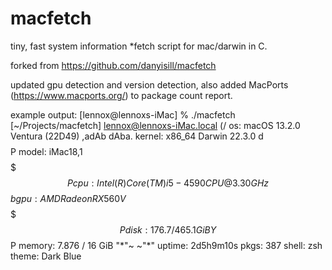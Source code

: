 # macfetch
tiny, fast system information *fetch script for mac/darwin in C.

forked from https://github.com/danyisill/macfetch

updated gpu detection and version detection, also added MacPorts (https://www.macports.org/) to package count report.


example output:
[lennox@lennoxs-iMac] % ./macfetch            [~/Projects/macfetch]
                lennox@lennoxs-iMac.local
      (/        os:     macOS 13.2.0 Ventura (22D49)
 ,adAb  dAba.   kernel: x86_64 Darwin 22.3.0
d$$$$$$$$$$$$P  model:  iMac18,1
$$$$$$$$$$$P    cpu:    Intel(R) Core(TM) i5-4590 CPU @ 3.30GHz
$$$$$$$$$$$b    gpu:    AMD Radeon RX 560
V$$$$$$$$$$$$P  disk:   176.7 / 465.1 GiB
 Y$$$$$$$$$$P   memory: 7.876 / 16 GiB
  "*"~  ~"*"    uptime: 2d5h9m10s
                pkgs:   387
                shell:  zsh
                theme:  Dark Blue